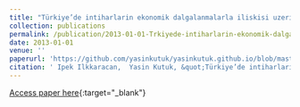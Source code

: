 ```yaml
---
title: "Türkiye’de intiharlarin ekonomik dalgalanmalarla iliskisi uzerine bir uygulama"
collection: publications
permalink: /publication/2013-01-01-Trkiyede-intiharlarin-ekonomik-dalgalanmalarla-iliskisi-uzerine-bir-uygulama
date: 2013-01-01
venue: ''
paperurl: 'https://github.com/yasinkutuk/yasinkutuk.github.io/blob/master/_publications/7.11.1b%20-%20Senesenearmagan%2C%202013_cropped.pdf'
citation: ' Ipek Ilkkaracan,  Yasin Kutuk, &quot;Türkiye’de intiharlarin ekonomik dalgalanmalarla iliskisi uzerine bir uygulama.&quot; , 2013.'
---
```

[Access paper here](https://github.com/yasinkutuk/yasinkutuk.github.io/blob/master/_publications/7.11.1b%20-%20Senesenearmagan%2C%202013_cropped.pdf){:target="_blank"}
